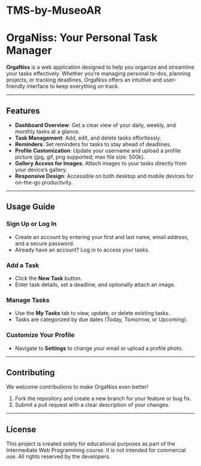 # TMS-by-MuseoAR

# **OrgaNiss: Your Personal Task Manager**

**OrgaNiss** is a web application designed to help you organize and streamline your tasks effectively. Whether you’re managing personal to-dos, planning projects, or tracking deadlines, OrgaNiss offers an intuitive and user-friendly interface to keep everything on track.

---

## **Features**
- **Dashboard Overview**: Get a clear view of your daily, weekly, and monthly tasks at a glance.
- **Task Management**: Add, edit, and delete tasks effortlessly.
- **Reminders**: Set reminders for tasks to stay ahead of deadlines.
- **Profile Customization**: Update your username and upload a profile picture (jpg, gif, png supported; max file size: 500k).
- **Gallery Access for Images**: Attach images to your tasks directly from your device’s gallery.
- **Responsive Design**: Accessible on both desktop and mobile devices for on-the-go productivity.

---

## **Usage Guide**

### **Sign Up or Log In**
- Create an account by entering your first and last name, email address, and a secure password.
- Already have an account? Log in to access your tasks.

### **Add a Task**
- Click the **New Task** button.
- Enter task details, set a deadline, and optionally attach an image.

### **Manage Tasks**
- Use the **My Tasks** tab to view, update, or delete existing tasks.
- Tasks are categorized by due dates (Today, Tomorrow, or Upcoming).

### **Customize Your Profile**
- Navigate to **Settings** to change your email or upload a profile photo.

---

## **Contributing**
We welcome contributions to make OrgaNiss even better!

1. Fork the repository and create a new branch for your feature or bug fix.
2. Submit a pull request with a clear description of your changes.

---

## **License**
This project is created solely for educational purposes as part of the Intermediate Web Programming course. It is not intended for commercial use. All rights reserved by the developers.
